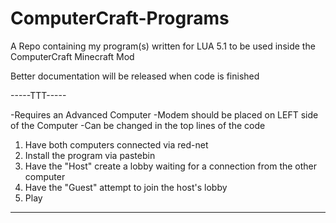 # ComputerCraft-Programs
A Repo containing my program(s) written for LUA 5.1 to be used inside the ComputerCraft Minecraft Mod

Better documentation will be released when code is finished

-----TTT-----

-Requires an Advanced Computer
-Modem should be placed on LEFT side of the Computer
  -Can be changed in the top lines of the code

1. Have both computers connected via red-net 
2. Install the program via pastebin
3. Have the "Host" create a lobby waiting for a connection from the other computer
4. Have the "Guest" attempt to join the host's lobby
5. Play 

------------
